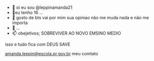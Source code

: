 - 👋  oi eu sou @leppinamanda21
- 👀eu tenho 16 ...
- 🌱 gosto de bts vai por mim sua opiniao não me muda nada e não me importa 
- 💞️  ...
- 📫 obejetivos; SOBREVIVER AO NOVO EMSINO MEDIO 
 
 isso e tudo  fica com DEUS  SAVE 
<!---
leppinamanda21/leppinamanda21 is a ✨ special ✨ repository because its `README.md` (this file) appears on your GitHub profile.
You can click the Preview link to take a look at your changes.
--->
amanda.leppin@escola.pr.gov.br meu comtato 
